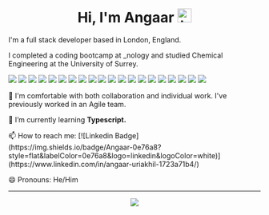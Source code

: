 <h1 align="center">  Hi, I'm Angaar <img src="https://user-images.githubusercontent.com/1303154/88677602-1635ba80-d120-11ea-84d8-d263ba5fc3c0.gif" width="28px" alt="hi"> </h1> 
<p> I'm a full stack developer based in London, England. </p>
<p> I completed a coding bootcamp at _nology and studied Chemical Engineering at the University of Surrey. 

 <div>
    <img src="https://img.shields.io/badge/React-20232A?style=for-the-badge&logo=react&logoColor=61DAFB" />
    <img src="https://img.shields.io/badge/JavaScript-F7DF1E?style=for-the-badge&logo=javascript&logoColor=black" />
    <img src="https://img.shields.io/badge/Sass-CC6699?style=for-the-badge&logo=sass&logoColor=white" />
    <img src="https://img.shields.io/badge/MySQL-00000F?style=for-the-badge&logo=mysql&logoColor=white" />
    <img src = "https://img.shields.io/badge/java-%23ED8B00.svg?style=for-the-badge&logo=java&logoColor=white"/>
    <img src = "https://img.shields.io/badge/python-3670A0?style=for-the-badge&logo=python&logoColor=ffdd54"/>
    <img src ="https://img.shields.io/badge/typescript-%23007ACC.svg?style=for-the-badge&logo=typescript&logoColor=white" />
    <img src = "https://img.shields.io/badge/html5-%23E34F26.svg?style=for-the-badge&logo=html5&logoColor=white"/> 
    <img src = "https://img.shields.io/badge/bootstrap-%23563D7C.svg?style=for-the-badge&logo=bootstrap&logoColor=white"/> 
    <img src = "https://img.shields.io/badge/NPM-%23000000.svg?style=for-the-badge&logo=npm&logoColor=white" /> 
    <img src = "https://img.shields.io/badge/spring-%236DB33F.svg?style=for-the-badge&logo=spring&logoColor=white"/> 
    <img src = "https://img.shields.io/badge/figma-%23F24E1E.svg?style=for-the-badge&logo=figma&logoColor=white"/>
    <img src = "https://img.shields.io/badge/IntelliJIDEA-000000.svg?style=for-the-badge&logo=intellij-idea&logoColor=white"/> 
    <img src ="https://img.shields.io/badge/Visual%20Studio%20Code-0078d7.svg?style=for-the-badge&logo=visual-studio-code&logoColor=white"/> 
    <img src = "https://img.shields.io/badge/pycharm-143?style=for-the-badge&logo=pycharm&logoColor=black&color=black&labelColor=green"/> 
    <img src="https://img.shields.io/badge/git-%23F05033.svg?style=for-the-badge&logo=git&logoColor=white"/> 
    <img src="https://img.shields.io/badge/-jest-%23C21325?style=for-the-badge&logo=jest&logoColor=white"/> 
    <img src="https://img.shields.io/badge/-cypress-%23E5E5E5?style=for-the-badge&logo=cypress&logoColor=058a5e">
    <img src ="https://img.shields.io/badge/-TestingLibrary-%23E33332?style=for-the-badge&logo=testing-library&logoColor=white"/> 
    <img src="https://img.shields.io/badge/pandas-%23150458.svg?style=for-the-badge&logo=pandas&logoColor=white"/> 
</div>
 <p> 👯 I'm comfortable with both collaboration and individual work. I've previously worked in an Agile team.</p>    
 <p> 🌱 I’m currently learning <strong> Typescript. </strong> </p>
 <p> 📫 How to reach me: [![Linkedin Badge](https://img.shields.io/badge/Angaar-0e76a8?style=flat&labelColor=0e76a8&logo=linkedin&logoColor=white)](https://www.linkedin.com/in/angaar-uriakhil-1723a71b4/)</p> 
 <p>
 😄 Pronouns: He/Him </p>
</div> 

--- 

<p align="center">
<a href="https://github.com/anuraghazra/github-readme-stats">
  <img src="https://github-readme-stats.vercel.app/api?username=angaar96&show_icons=true&theme=tokyonight"/>
</a>
</p> 
